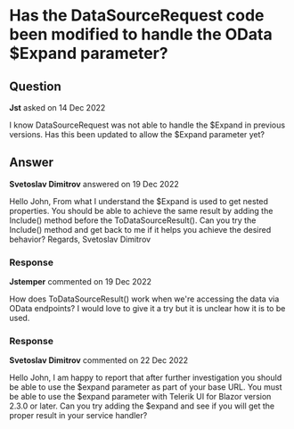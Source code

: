 # Has the DataSourceRequest code been modified to handle the OData $Expand parameter?

## Question

**Jst** asked on 14 Dec 2022

I know DataSourceRequest was not able to handle the $Expand in previous versions. Has this been updated to allow the $Expand parameter yet?

## Answer

**Svetoslav Dimitrov** answered on 19 Dec 2022

Hello John, From what I understand the $Expand is used to get nested properties. You should be able to achieve the same result by adding the Include() method before the ToDataSourceResult(). Can you try the Include() method and get back to me if it helps you achieve the desired behavior? Regards, Svetoslav Dimitrov

### Response

**Jstemper** commented on 19 Dec 2022

How does ToDataSourceResult() work when we're accessing the data via OData endpoints? I would love to give it a try but it is unclear how it is to be used.

### Response

**Svetoslav Dimitrov** commented on 22 Dec 2022

Hello John, I am happy to report that after further investigation you should be able to use the $expand parameter as part of your base URL. You must be able to use the $expand parameter with Telerik UI for Blazor version 2.3.0 or later. Can you try adding the $expand and see if you will get the proper result in your service handler?
